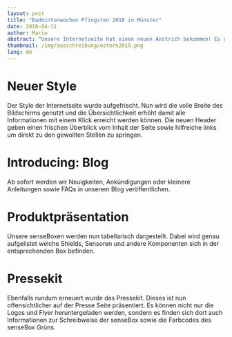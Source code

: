 ```yaml
---
layout: post
title: "Badmintonwochen Pfingsten 2018 in Münster"
date: 2018-04-11
author: Mario
abstract: "Unsere Internetseite hat einen neuen Anstrich bekommen! Es gibt einen neuen Style, einen Blog, und viele kleine Änderungen"
thumbnail: /img/ausschreibung/ostern2019.png
lang: de
---
```

Neuer Style
============
Der Style der Internetseite wurde aufgefrischt. Nun wird die volle Breite des Bildschirms genutzt und die Übersichtlichkeit erhöht damit alle Informationen mit einem Klick erreicht werden können. Die neuen Header geben einen frischen Überblick vom Inhalt der Seite sowie hilfreiche links um direkt zu den gewollten Stellen zu springen.

Introducing: Blog
============
Ab sofort werden wir Neuigkeiten, Ankündigungen oder kleinere Anleitungen sowie FAQs in unserem Blog veröffentlichen.

Produktpräsentation
============
Unsere senseBoxen werden nun tabellarisch dargestellt. Dabei wird genau aufgelistet welche Shields, Sensoren und andere Komponenten sich in der entsprechenden Box befinden.

Pressekit
============
Ebenfalls rundum erneuert wurde das Pressekit. Dieses ist nun offensichtlicher auf der Presse Seite präsentiert. Es können nicht nur die Logos und Flyer heruntergeladen werden, sondern es finden sich dort auch Informationen zur Schreibweise der senseBox sowie die Farbcodes des senseBox Grüns.
